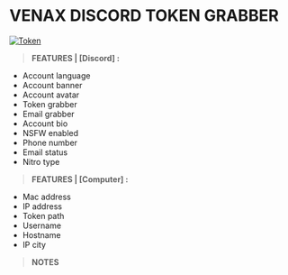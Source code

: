 # **VENAX DISCORD TOKEN GRABBER**<br>
[![Token](https://user-images.githubusercontent.com/81310818/124186145-2dadbe00-dabc-11eb-92a0-0b1015d5df63.png)](https://youtube.com/VENAX59)<br>
> **FEATURES | [Discord] :**
- Account language
- Account banner
- Account avatar
- Token grabber
- Email grabber
- Account bio
- NSFW enabled
- Phone number
- Email status
- Nitro type

> **FEATURES | [Computer] :**
- Mac address
- IP address
- Token path
- Username
- Hostname
- IP city

> **NOTES**
